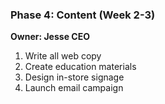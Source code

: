 ### **Phase 4: Content (Week 2-3)**

**Owner: Jesse CEO**

1. Write all web copy
2. Create education materials
3. Design in-store signage
4. Launch email campaign
